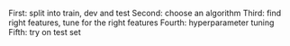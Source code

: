 First: split into train, dev and test
Second: choose an algorithm
Third: find right features, tune for the right features
Fourth: hyperparameter tuning 
Fifth: try on test set 